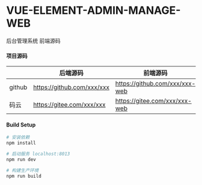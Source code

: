 # VUE-ELEMENT-ADMIN-MANAGE-WEB

后台管理系统 前端源码

#### 项目源码

|     |   后端源码  |   前端源码  |
|---  |--- | --- |
|  github   |  https://github.com/xxx/xxx   |  https://github.com/xxx/xxx-web   |
|  码云   |  https://gitee.com/xxx/xxx   |  https://gitee.com/xxx/xxx-web   |

#### Build Setup
``` bash
# 安装依赖
npm install

# 启动服务 localhost:8013
npm run dev

# 构建生产环境
npm run build
```
